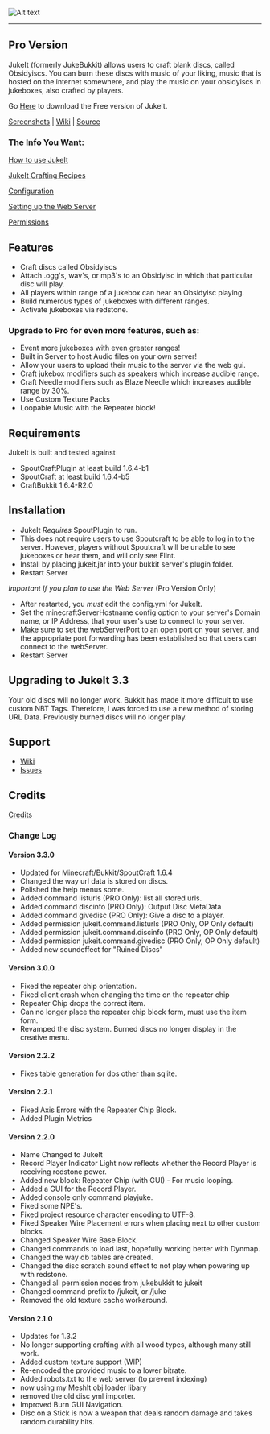 ![Alt text](http://i.minus.com/ibv0o73mpincih.png "JukeIt")

------------------------------------

## Pro Version

JukeIt (formerly JukeBukkit) allows users to craft blank discs, called Obsidyiscs. You can burn these discs with music of your liking, music that is hosted on the internet somewhere, and play the music on your obsidyiscs in jukeboxes, also crafted by players.

Go [Here](https://github.com/thedudeguy/JukeIt-Free) to download the Free version of JukeIt.

[Screenshots](https://github.com/thedudeguy/JukeIt-Free/wiki/Screenshots) | [Wiki](https://github.com/thedudeguy/JukeIt-Free/wiki) | [Source](https://github.com/thedudeguy/JukeIt-Free)

### The Info You Want: 

[How to use JukeIt](https://github.com/thedudeguy/JukeIt-Free/wiki/How-to-Use-JukeIt)

[JukeIt Crafting Recipes](https://github.com/thedudeguy/JukeIt-Free/wiki/Recipes)

[Configuration](https://github.com/thedudeguy/JukeIt-Free/wiki/Configuration)

[Setting up the Web Server](https://github.com/thedudeguy/JukeIt-Free/wiki/Setting-up-the-Web-Server)

[Permissions](https://github.com/thedudeguy/JukeIt-Free/wiki/Permissions)

## Features

* Craft discs called Obsidyiscs
* Attach .ogg's, wav's, or mp3's to an Obsidyisc in which that particular disc will play.
* All players within range of a jukebox can hear an Obsidyisc playing.
* Build numerous types of jukeboxes with different ranges.
* Activate jukeboxes via redstone.

### Upgrade to Pro for even more features, such as:
* Event more jukeboxes with even greater ranges!
* Built in Server to host Audio files on your own server!
* Allow your users to upload their music to the server via the web gui.
* Craft jukebox modifiers such as speakers which increase audible range.
* Craft Needle modifiers such as Blaze Needle which increases audible range by 30%.
* Use Custom Texture Packs
* Loopable Music with the Repeater block!

## Requirements

JukeIt is built and tested against

* SpoutCraftPlugin at least build 1.6.4-b1
* SpoutCraft at least build 1.6.4-b5
* CraftBukkit 1.6.4-R2.0

## Installation

* JukeIt _Requires_ SpoutPlugin to run.
* This does not require users to use Spoutcraft to be able to log in to the server. However, players without Spoutcraft will be unable to see jukeboxes or hear them, and will only see Flint.
* Install by placing jukeit.jar into your bukkit server's plugin folder.
* Restart Server

*Important If you plan to use the Web Server* (Pro Version Only)

* After restarted, you *must* edit the config.yml for JukeIt.
* Set the minecraftServerHostname config option to your server's Domain name, or IP Address, that your user's use to connect to your server.
* Make sure to set the webServerPort to an open port on your server, and the appropriate port forwarding has been established so that users can connect to the webServer.
* Restart Server 

## Upgrading to JukeIt 3.3

Your old discs will no longer work. Bukkit has made it more difficult to use custom NBT Tags. Therefore, I was forced to use a new method of storing URL Data. Previously burned discs will no longer play.

## Support

* [Wiki](https://github.com/thedudeguy/JukeIt-Free/wiki)
* [Issues](https://github.com/thedudeguy/JukeIt-Free/issues)

## Credits

[Credits](https://github.com/thedudeguy/JukeIt-Free/wiki/Credits)

### Change Log

#### Version 3.3.0

* Updated for Minecraft/Bukkit/SpoutCraft 1.6.4
* Changed the way url data is stored on discs.
* Polished the help menus some.
* Added command listurls (PRO Only): list all stored urls.
* Added command discinfo (PRO Only): Output Disc MetaData
* Added command givedisc (PRO Only): Give a disc to a player.
* Added permission jukeit.command.listurls (PRO Only, OP Only default)
* Added permission jukeit.command.discinfo (PRO Only, OP Only default)
* Added permission jukeit.command.givedisc (PRO Only, OP Only default)
* Added new soundeffect for "Ruined Discs"

#### Version 3.0.0

* Fixed the repeater chip orientation.
* Fixed client crash when changing the time on the repeater chip
* Repeater Chip drops the correct item.
* Can no longer place the repeater chip block form, must use the item form.
* Revamped the disc system. Burned discs no longer display in the creative menu.

#### Version 2.2.2

* Fixes table generation for dbs other than sqlite.

#### Version 2.2.1

* Fixed Axis Errors with the Repeater Chip Block.
* Added Plugin Metrics

#### Version 2.2.0

* Name Changed to JukeIt
* Record Player Indicator Light now reflects whether the Record Player is receiving redstone power.
* Added new block: Repeater Chip (with GUI) - For music looping.
* Added a GUI for the Record Player.
* Added console only command playjuke.
* Fixed some NPE's.
* Fixed project resource character encoding to UTF-8.
* Fixed Speaker Wire Placement errors when placing next to other custom blocks.
* Changed Speaker Wire Base Block.
* Changed commands to load last, hopefully working better with Dynmap.
* Changed the way db tables are created.
* Changed the disc scratch sound effect to not play when powering up with redstone.
* Changed all permission nodes from jukebukkit to jukeit
* Changed command prefix to /jukeit, or /juke
* Removed the old texture cache workaround.

#### Version 2.1.0

* Updates for 1.3.2
* No longer supporting crafting with all wood types, although many still work.
* Added custom texture support (WIP)
* Re-encoded the provided music to a lower bitrate.
* Added robots.txt to the web server (to prevent indexing)
* now using my MeshIt obj loader libary
* removed the old disc yml importer.
* Improved Burn GUI Navigation.
* Disc on a Stick is now a weapon that deals random damage and takes random durability hits.
